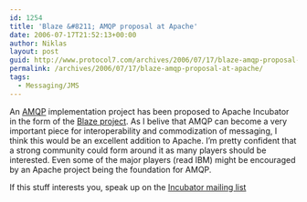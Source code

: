 ```yaml
---
id: 1254
title: 'Blaze &#8211; AMQP proposal at Apache'
date: 2006-07-17T21:52:13+00:00
author: Niklas
layout: post
guid: http://www.protocol7.com/archives/2006/07/17/blaze-amqp-proposal-at-apache/
permalink: /archives/2006/07/17/blaze-amqp-proposal-at-apache/
tags:
  - Messaging/JMS
---
```

<div class='microid-0837c01bf7db9a0d4a0b06c61152ab567d4fbbd7'>
  <p>
    An <a href="http://www.twiststandards.org/tiki-index.php?page=AMQ">AMQP</a> implementation project has been proposed to Apache Incubator in the form of the <a href="http://wiki.apache.org/incubator/Blaze">Blaze project</a>. As I belive that AMQP can become a very important piece for interoperability and commodization of messaging, I think this would be an excellent addition to Apache. I&#8217;m pretty confident that a strong community could form around it as many players should be interested. Even some of the major players (read IBM) might be encouraged by an Apache project being the foundation for AMQP.
  </p>
  
  <p>
    If this stuff interests you, speak up on the <a href="http://mail-archives.apache.org/mod_mbox/incubator-general/">Incubator mailing list</a>
  </p>
</div>